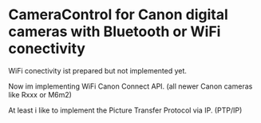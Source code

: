 # CameraControl for Canon digital cameras with Bluetooth or WiFi conectivity

WiFi conectivity ist prepared but not implemented yet.

Now im implementing WiFi Canon Connect API. (all newer Canon cameras like Rxxx or M6m2)

At least i like to implement the Picture Transfer Protocol via IP. (PTP/IP)

